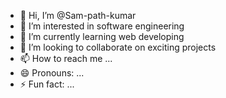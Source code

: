 - 👋 Hi, I’m @Sam-path-kumar
- 👀 I’m interested in software engineering
- 🌱 I’m currently learning web developing
- 💞️ I’m looking to collaborate on exciting projects
- 📫 How to reach me ...
- 😄 Pronouns: ...
- ⚡ Fun fact: ...

<!---
Sam-path-kumar/Sam-path-kumar is a ✨ special ✨ repository because its `README.md` (this file) appears on your GitHub profile.
You can click the Preview link to take a look at your changes.
--->
